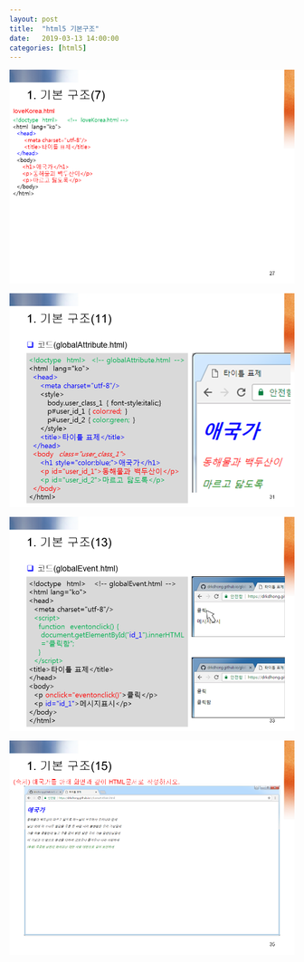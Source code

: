 ```yaml
---
layout: post
title:  "html5 기본구조"
date:   2019-03-13 14:00:00 
categories: [html5]
---
```


![Screen html5_0101](https://raw.githubusercontent.com/javaroadmap/javaroadmap.github.io/master/static/img/_posts/homework/html5_0101.png "Screen html5_0101")

![Screen html5_0102](https://raw.githubusercontent.com/javaroadmap/javaroadmap.github.io/master/static/img/_posts/homework/html5_0102.png "Screen html5_0102")

![Screen html5_0103](https://raw.githubusercontent.com/javaroadmap/javaroadmap.github.io/master/static/img/_posts/homework/html5_0103.png "Screen html5_0103")

![Screen html5_0104](https://raw.githubusercontent.com/javaroadmap/javaroadmap.github.io/master/static/img/_posts/homework/html5_0104.png "Screen html5_0104")

